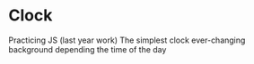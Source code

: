 # Clock
Practicing JS (last year work)
The simplest clock ever-changing background depending the time of the day
